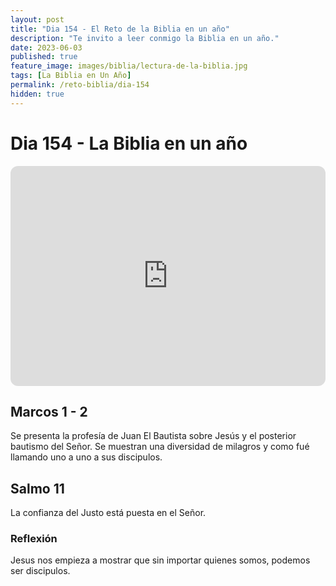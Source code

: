 ```yaml
---
layout: post
title: "Dia 154 - El Reto de la Biblia en un año"
description: "Te invito a leer conmigo la Biblia en un año."
date: 2023-06-03
published: true
feature_image: images/biblia/lectura-de-la-biblia.jpg
tags: [La Biblia en Un Año]
permalink: /reto-biblia/dia-154
hidden: true
---
```


# Dia 154 - La Biblia en un año
<iframe style="border-radius:12px" src="https://open.spotify.com/embed/episode/1DOYLc04g0bhEG26Qf8M6p?utm_source=generator" width="100%" height="352" frameBorder="0" allowfullscreen="" allow="autoplay; clipboard-write; encrypted-media; fullscreen; picture-in-picture" loading="lazy"></iframe>

## Marcos 1 - 2
Se presenta la profesía de Juan El Bautista sobre Jesús y el posterior bautismo del Señor. Se muestran una diversidad de milagros y como fué llamando uno a uno a sus discipulos.

## Salmo 11
La confianza del Justo está puesta en el Señor.

### Reflexión 
Jesus nos empieza a mostrar que sin importar quienes somos, podemos ser discipulos.

